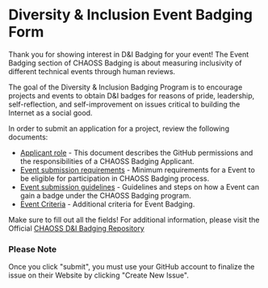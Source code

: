 # Diversity & Inclusion Event Badging Form
Thank you for showing interest in D&I Badging for your event! The Event Badging section of CHAOSS Badging is about measuring inclusivity of different technical events through human reviews.

The goal of the Diversity & Inclusion Badging Program is to encourage projects and events to obtain D&I badges for reasons of pride, leadership, self-reflection, and self-improvement on issues critical to building the Internet as a social good.

In order to submit an application for a project, review the following documents:
- [Applicant role](./roles/applicant.md) - This document describes the GitHub permissions and the responsibilities of a CHAOSS Badging Applicant.
- [Event submission requirements](https://github.com/badging/event-diversity-and-inclusion/blob/master/submission/requirements.md) - Minimum requirements for a Event to be eligible for participation in CHAOSS Badging process.
- [Event submission guidelines](https://github.com/badging/event-diversity-and-inclusion/blob/master/submission/guidelines.md) - Guidelines and steps on how a Event can gain a badge under the CHAOSS Badging program.
- [Event Criteria](https://github.com/badging/event-diversity-and-inclusion/blob/master/submission/event-criteria.md) - Additional criteria for Event Badging.

Make sure to fill out all the fields! For additional information, please visit the Official [CHAOSS D&I Badging Repository](https://github.com/badging/diversity-and-inclusion/edit/master/README.md)

### Please Note

Once you click "submit", you must use your GitHub account to finalize the issue on their Website by clicking "Create New Issue".